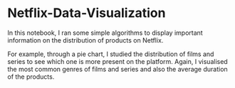 # Netflix-Data-Visualization

In this notebook, I ran some simple algorithms to display important information on the distribution of products on Netflix.

For example, through a pie chart, I studied the distribution of films and series to see which one is more present on the platform. Again, I visualised the most common genres of films and series and also the average duration of the products.
